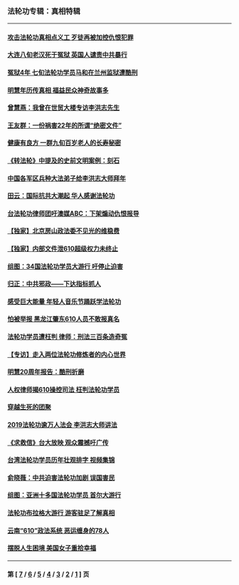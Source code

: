 ### 法轮功专辑：真相特辑
---
#### [攻击法轮功真相点义工 歹徒再被加控仇恨犯罪](../../pages/nf4389/n13601019.md?04150430) 
#### [大连八旬老汉死于冤狱 英国人谴责中共暴行](../../pages/nf4389/n13480118.md?04150430) 
#### [冤狱4年 七旬法轮功学员马和在兰州监狱遭酷刑](../../pages/nf4389/n13304688.md?04150430) 
#### [明慧年历传真相 福益民众神奇故事多](../../pages/nf4389/n13294545.md?04150430) 
#### [曾慧燕：我曾在世贸大楼专访李洪志先生](../../pages/nf4389/n12898729.md?04150430) 
#### [王友群：一份祸害22年的所谓“绝密文件”](../../pages/nf4389/n12871750.md?04150430) 
#### [健康有良方 一群九旬百岁老人的长寿秘密](../../pages/nf4389/n12847475.md?04150430) 
#### [《转法轮》中提及的史前文明案例：刻石](../../pages/nf4389/n12758577.md?04150430) 
#### [中国各军区兵种大法弟子给李洪志大师拜年](../../pages/nf4389/n12750047.md?04150430) 
#### [田云：国际抗共大潮起 华人感谢法轮功](../../pages/nf4389/n12357708.md?04150430) 
#### [台法轮功律师团吁澳媒ABC：下架煽动仇恨报导](../../pages/nf4389/n12279917.md?04150430) 
#### [【独家】北京房山政法委不见光的维稳费](../../pages/nf4389/n12031979.md?04150430) 
#### [【独家】内部文件泄610超级权力未终止](../../pages/nf4389/n12023895.md?04150430) 
#### [组图：34国法轮功学员大游行 吁停止迫害](../../pages/nf4389/n11492658.md?04150430) 
#### [归正：中共邪政——下达指标抓人](../../pages/nf4389/n11474770.md?04150430) 
#### [感受巨大能量 年轻人音乐节踊跃学法轮功](../../pages/nf4389/n11441981.md?04150430) 
#### [怕被举报 黑龙江肇东610人员不敢报真名](../../pages/nf4389/n11436499.md?04150430) 
#### [法轮功学员遭枉判 律师：刑法三百条造奇冤](../../pages/nf4389/n11433943.md?04150430) 
#### [【专访】走入两位法轮功修炼者的内心世界](../../pages/nf4389/n11415623.md?04150430) 
#### [明慧20周年报告：酷刑折磨](../../pages/nf4389/n11387954.md?04150430) 
#### [人权律师揭610操控司法 枉判法轮功学员](../../pages/nf4389/n11313370.md?04150430) 
#### [穿越生死的团聚](../../pages/nf4389/n11258922.md?04150430) 
#### [2019法轮功逾万人法会 李洪志大师讲法](../../pages/nf4389/n11265303.md?04150430) 
#### [《求救信》台大放映 观众震撼吁广传](../../pages/nf4389/n10922251.md?04150430) 
#### [台湾法轮功学员历年壮观排字 视频集锦](../../pages/nf4389/n10878789.md?04150430) 
#### [俞晓薇：中共迫害法轮功加剧 误国害民](../../pages/nf4389/n10859260.md?04150430) 
#### [组图：亚洲十多国法轮功学员 首尔大游行](../../pages/nf4389/n10781149.md?04150430) 
#### [法轮功布拉格大游行 游客驻足了解真相](../../pages/nf4389/n10749360.md?04150430) 
#### [云南“610”政法系统 恶运缠身的78人](../../pages/nf4389/n10747534.md?04150430) 
#### [摆脱人生困境 美国女子重拾幸福](../../pages/nf4389/n10688678.md?04150430) 

---
#### 第 [ [7](./7.md?04150430) / [6](./6.md?04150430) / [5](./5.md?04150430) / [4](./4.md?04150430) / [3](./3.md?04150430) / [2](./2.md?04150430) / [1](./1.md?04150430) ] 页
